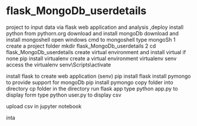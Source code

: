 # flask_MongoDb_userdetails
project to input data via flask web application and analysis ,deploy
install python from pythorn.org
download and install mongoDb
download and install mongoshell
open windows cmd to mongoshell
type mongoSh
1 create a project folder
mkdir flask_MongoDb_userdetails
2 cd flask_MongoDb_userdetails
create virtual environment and install virtual if none
pip install virtualenv
create a virtual environment
virtualenv senv
access the virtualenv
senv\Scripts\activate

install flask to create web application
(senv) pip install flask
install pymongo to provide support for mongoDb
pip install pymongo
copy folder into directory
cp folder
in the directory 
run flask app
type python app.py to display form
type python user.py to display csv

upload csv in jupyter notebook




inta

